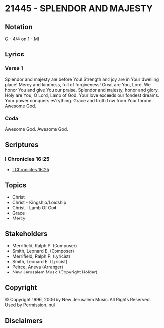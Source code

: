 # 21445 - SPLENDOR AND MAJESTY

## Notation

G - 4/4 on 1 - MI

## Lyrics

### Verse 1

Splendor and majesty are before You! Strength and joy are in Your dwelling place! Mercy and kindness, full of forgiveness! Great are You, Lord. We honor You and give You our praise. Splendor and majesty, honor and glory. Holy are You, O Lord, Lamb of God. Your love exceeds our fondest dreams. Your power conquers ev'rything. Grace and truth flow from Your throne. Awesome God. 

### Coda

Awesome God. Awesome God. 


## Scriptures

### I Chronicles 16:25

- [I Chronicles 16:25](https://www.biblegateway.com/passage/?search=I%20Chronicles%2016%3A25)


## Topics

- Christ
- Christ - Kingship/Lordship
- Christ - Lamb Of God
- Grace
- Mercy

## Stakeholders

- Merrifield, Ralph P. (Composer)
- Smith, Leonard E. (Composer)
- Merrifield, Ralph P. (Lyricist)
- Smith, Leonard E. (Lyricist)
- Peirce, Aneva (Arranger)
- New Jerusalem Music (Copyright Holder)

## Copyright

© Copyright 1996, 2006 by New Jerusalem Music.   All Rights Reserved. Used by Permission.
null

## Disclaimers


